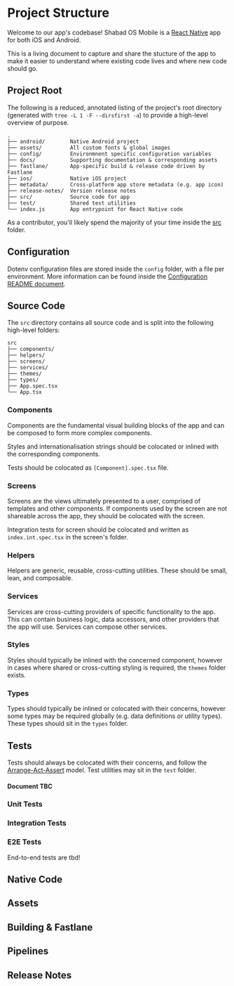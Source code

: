 # Project Structure

Welcome to our app's codebase! Shabad OS Mobile is a [React Native](https://reactnative.dev/) app for both iOS and Android.

This is a living document to capture and share the stucture of the app to make it easier to understand where existing code lives and where new code should go.

## Project Root

The following is a reduced, annotated listing of the project's root directory (generated with `tree -L 1 -F --dirsfirst -a`) to provide a high-level overview of purpose.

```
.
├── android/        Native Android project
├── assets/         All custom fonts & global images
├── config/         Environmnent specific configuration variables
├── docs/           Supporting documentation & corresponding assets
├── fastlane/       App-specific build & release code driven by Fastlane
├── ios/            Native iOS project
├── metadata/       Cross-platform app store metadata (e.g. app icon)
├── release-notes/  Version release notes
├── src/            Source code for app
├── test/           Shared test utilities
└── index.js        App entrypoint for React Native code
```

As a contributor, you'll likely spend the majority of your time inside the [src](#source-code) folder.

## Configuration

Dotenv configuration files are stored inside the `config` folder, with a file per environment. More information can be found inside the [Configuration README document](./config/README.md).

## Source Code

The `src` directory contains all source code and is split into the following high-level folders:

```
src
├── components/
├── helpers/
├── screens/
├── services/
├── themes/
├── types/
├── App.spec.tsx
└── App.tsx
```

### Components

Components are the fundamental visual building blocks of the app and can be composed to form more complex components.

Styles and internationalisation strings should be colocated or inlined with the corresponding components.

Tests should be colocated as `[Component].spec.tsx` file.

### Screens

Screens are the views ultimately presented to a user, comprised of templates and other components. If components used by the screen are not shareable across the app, they should be colocated with the screen.

Integration tests for screen should be colocated and written as `index.int.spec.tsx` in the screen's folder.

### Helpers

Helpers are generic, reusable, cross-cutting utilities. These should be small, lean, and composable.

### Services

Services are cross-cutting providers of specific functionality to the app. This can contain business logic, data accessors, and other providers that the app will use. Services can compose other services.

### Styles

Styles should typically be inlined with the concerned component, however in cases where shared or cross-cutting styling is required, the `themes` folder exists.

### Types

Types should typically be inlined or colocated with their concerns, however some types may be required globally (e.g. data definitions or utility types). These types should sit in the `types` folder.

## Tests

Tests should always be colocated with their concerns, and follow the [Arrange-Act-Assert](https://jefflau.dev/arrange-act-assert-how-to-test-react-components/) model. Test utilities may sit in the `test` folder.

#### Document TBC

### Unit Tests

### Integration Tests

### E2E Tests

End-to-end tests are tbd!

## Native Code

## Assets

## Building & Fastlane

## Pipelines

## Release Notes
